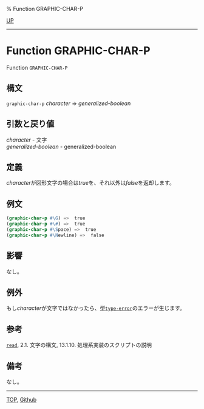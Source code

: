 % Function GRAPHIC-CHAR-P

[UP](13.2.html)  

---

# Function **GRAPHIC-CHAR-P**


Function `GRAPHIC-CHAR-P`


## 構文

`graphic-char-p` *character* => *generalized-boolean*


## 引数と戻り値

*character* - 文字  
*generalized-boolean* - generalized-boolean


## 定義

*character*が図形文字の場合は*true*を、それ以外は*false*を返却します。


## 例文

```lisp
(graphic-char-p #\G) =>  true
(graphic-char-p #\#) =>  true
(graphic-char-p #\Space) =>  true
(graphic-char-p #\Newline) =>  false
```


## 影響

なし。


## 例外

もし*character*が文字ではなかったら、型[`type-error`](4.4.type-error.html)のエラーが生じます。


## 参考

[`read`](23.2.read.html), 2.1. 文字の構文, 13.1.10. 処理系実装のスクリプトの説明


## 備考

なし。


---
[TOP](index.html),  [Github](https://github.com/nptcl/npt-japanese)

